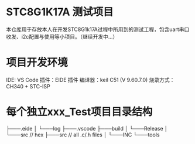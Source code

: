 # STC8G1K17A 测试项目

本仓库用于存放本人在开发STC8G1k17A过程中所用到的测试工程，包含uart串口收发、i2c配置与使用等小项目。（继续开发中...）

# 项目开发环境

  IDE: VS Code
  插件：EIDE 插件
  编译器：keil C51 (V 9.60.7.0)
  烧录方式：CH340 + STC-ISP

# 每个独立xxx_Test项目目录结构

  ├───.eide
  │   └───log
  ├───.vscode
  ├───build
  │   └───Release
  │       └───src    // hex
  ├───src             // all .c/.h files
  │   └───INC
  └───tools
